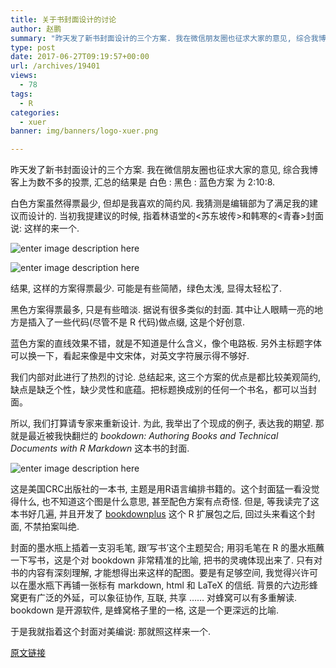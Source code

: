 ```yaml
---
title: 关于书封面设计的讨论
author: 赵鹏
summary: "昨天发了新书封面设计的三个方案. 我在微信朋友圈也征求大家的意见, 综合我博客上为数不多的投票, 汇总的结果是 白色 : 黑色 : 蓝色方案 为 2:10:8."
type: post
date: 2017-06-27T09:19:57+00:00
url: /archives/19401
views:
  - 78
tags:
  - R
categories:
  - xuer
banner: img/banners/logo-xuer.png

---
```


昨天发了新书封面设计的三个方案. 我在微信朋友圈也征求大家的意见, 综合我博客上为数不多的投票, 汇总的结果是 白色 : 黑色 : 蓝色方案 为 2:10:8.

<!--more-->

白色方案虽然得票最少, 但却是我喜欢的简约风. 我猜测是编辑部为了满足我的建议而设计的. 当初我提建议的时候, 指着林语堂的<苏东坡传>和韩寒的<青春>封面说: 这样的来一个.

![enter image description here][1]

![enter image description here][2]

结果, 这样的方案得票最少. 可能是有些简陋，绿色太浅, 显得太轻松了.

黑色方案得票最多, 只是有些暗淡. 据说有很多类似的封面. 其中让人眼睛一亮的地方是插入了一些代码(尽管不是 R 代码)做点缀, 这是个好创意.

蓝色方案的直线效果不错，就是不知道是什么含义，像个电路板. 另外主标题字体可以换一下，看起来像是中文宋体，对英文字符展示得不够好.

我们内部对此进行了热烈的讨论. 总结起来, 这三个方案的优点是都比较美观简约, 缺点是缺乏个性，缺少灵性和底蕴。把标题换成别的任何一个书名，都可以当封面。

所以, 我们打算请专家来重新设计. 为此, 我举出了个现成的例子, 表达我的期望. 那就是最近被我快翻烂的 _bookdown: Authoring Books and Technical Documents with R Markdown_ 这本书的封面.

![enter image description here][3]

这是美国CRC出版社的一本书, 主题是用R语言编排书籍的。这个封面猛一看没觉得什么, 也不知道这个图是什么意思, 甚至配色方案有点奇怪. 但是, 等我读完了这本书好几遍, 并且开发了 [bookdownplus][4] 这个 R 扩展包之后, 回过头来看这个封面, 不禁拍案叫绝.

封面的墨水瓶上插着一支羽毛笔, 跟&#8217;写书&#8217;这个主题契合; 用羽毛笔在 R 的墨水瓶蘸一下写书，这是个对 bookdown 非常精准的比喻, 把书的灵魂体现出来了. 只有对书的内容有深刻理解, 才能想得出来这样的配图。要是有足够空间, 我觉得兴许可以在墨水瓶下再铺一张标有 markdown, html 和 LaTeX 的信纸. 背景的六边形蜂窝更有广泛的外延，可以象征协作, 互联, 共享 &#8230;&#8230; 对蜂窝可以有多重解读. bookdown 是开源软件, 是蜂窝格子里的一格, 这是一个更深远的比喻.

于是我就指着这个封面对美编说: 那就照这样来一个.

 [1]: https://gwkpxq.bn1.livefilestore.com/y2pDRUnrBzxypGRKZzO9VQYwVBSTPqbg-qHFz6OdF9-jlboUCYOH4pacx9uKF0G2b8_oCWjR41QCzisCvV_-0XyuS_r9l690PJh92XFgK0DPfY/2014-08-08_gay_genius.jpg
 [2]: https://img3.doubanio.com/lpic/s6987692.jpg
 [3]: https://bookdown.org/yihui/bookdown/images/cover.jpg
 [4]: http://www.pzhao.org/zh/post/bookdownplus-released/

[原文链接](http://dapengde.com/archives/19401)

